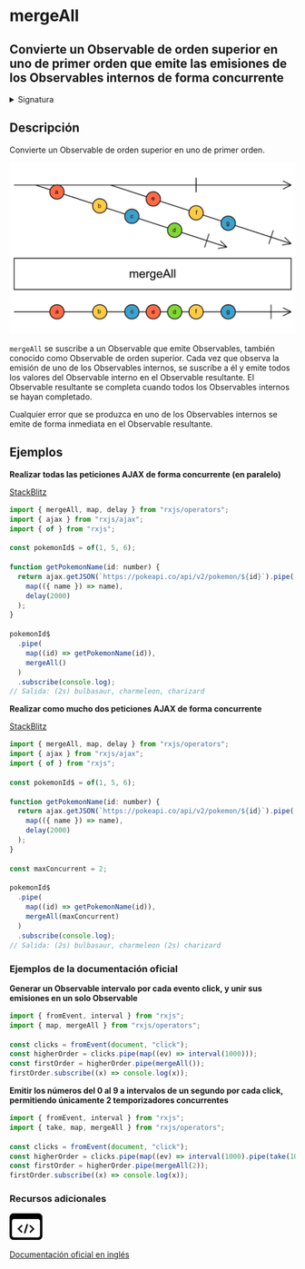 # mergeAll

## Convierte un Observable de orden superior en uno de primer orden que emite las emisiones de los Observables internos de forma concurrente

<details>

<summary>Signatura</summary>

#### Firma

`mergeAll<T>(concurrent: number = Number.POSITIVE_INFINITY): OperatorFunction<ObservableInput<T>, T>`

#### Parámetros

#### Retorna

`OperatorFunction<ObservableInput<T>, T>`: Un Observable que emite los valores de todos los Observables internos que emita el Observable fuente.

</details>

## Descripción

Convierte un Observable de orden superior en uno de primer orden.

![Diagrama de canicas del operador mergeAll](assets/images/marble-diagrams/join-creation/mergeAll.png)

`mergeAll` se suscribe a un Observable que emite Observables, también conocido como Observable de orden superior. Cada vez que observa la emisión de uno de los Observables internos, se suscribe a él y emite todos los valores del Observable interno en el Observable resultante. El Observable resultante se completa cuando todos los Observables internos se hayan completado.

Cualquier error que se produzca en uno de los Observables internos se emite de forma inmediata en el Observable resultante.

## Ejemplos

**Realizar todas las peticiones AJAX de forma concurrente (en paralelo)**

[StackBlitz](https://stackblitz.com/edit/docu-rxjs-mergeall?file=index.ts)

```javascript
import { mergeAll, map, delay } from "rxjs/operators";
import { ajax } from "rxjs/ajax";
import { of } from "rxjs";

const pokemonId$ = of(1, 5, 6);

function getPokemonName(id: number) {
  return ajax.getJSON(`https://pokeapi.co/api/v2/pokemon/${id}`).pipe(
    map(({ name }) => name),
    delay(2000)
  );
}

pokemonId$
  .pipe(
    map((id) => getPokemonName(id)),
    mergeAll()
  )
  .subscribe(console.log);
// Salida: (2s) bulbasaur, charmeleon, charizard
```

**Realizar como mucho dos peticiones AJAX de forma concurrente**

[StackBlitz](https://stackblitz.com/edit/docu-rxjs-mergeall-2?file=index.ts)

```javascript
import { mergeAll, map, delay } from "rxjs/operators";
import { ajax } from "rxjs/ajax";
import { of } from "rxjs";

const pokemonId$ = of(1, 5, 6);

function getPokemonName(id: number) {
  return ajax.getJSON(`https://pokeapi.co/api/v2/pokemon/${id}`).pipe(
    map(({ name }) => name),
    delay(2000)
  );
}

const maxConcurrent = 2;

pokemonId$
  .pipe(
    map((id) => getPokemonName(id)),
    mergeAll(maxConcurrent)
  )
  .subscribe(console.log);
// Salida: (2s) bulbasaur, charmeleon (2s) charizard
```

### Ejemplos de la documentación oficial

**Generar un Observable intervalo por cada evento click, y unir sus emisiones en un solo Observable**

```javascript
import { fromEvent, interval } from "rxjs";
import { map, mergeAll } from "rxjs/operators";

const clicks = fromEvent(document, "click");
const higherOrder = clicks.pipe(map((ev) => interval(1000)));
const firstOrder = higherOrder.pipe(mergeAll());
firstOrder.subscribe((x) => console.log(x));
```

**Emitir los números del 0 al 9 a intervalos de un segundo por cada click, permitiendo únicamente 2 temporizadores concurrentes**

```javascript
import { fromEvent, interval } from "rxjs";
import { take, map, mergeAll } from "rxjs/operators";

const clicks = fromEvent(document, "click");
const higherOrder = clicks.pipe(map((ev) => interval(1000).pipe(take(10))));
const firstOrder = higherOrder.pipe(mergeAll(2));
firstOrder.subscribe((x) => console.log(x));
```

### Recursos adicionales

[![Source code](assets/icons/source-code.png)](https://github.com/ReactiveX/rxjs/blob/master/src/internal/operators/mergeAll.ts)

[Documentación oficial en inglés](https://rxjs.dev/api/operators/mergeAll)
